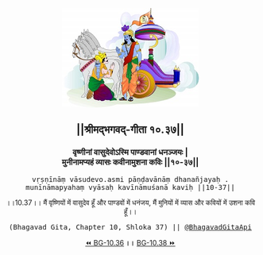 <center><img src="../../asset/BG.png" alt="#API #bhagavadgitaapi #slok #nodejs #js #api #gitaapi #krishna #hinduism #vedic #ISKCON #shreemadbhagavadgita #technology"/>
<h2>||श्रीमद्‍भगवद्‍-गीता १०.३७||</h2>
<h3>वृष्णीनां वासुदेवोऽस्मि पाण्डवानां धनञ्जयः |<br/>मुनीनामप्यहं व्यासः कवीनामुशना कविः ||१०-३७||</h3>
<pre>vṛṣṇīnāṃ vāsudevo.asmi pāṇḍavānāṃ dhanañjayaḥ .<br/>munīnāmapyahaṃ vyāsaḥ kavīnāmuśanā kaviḥ ||10-37||</pre>
<p>।।10.37।। मैं वृष्णियों में वासुदेव हूँ और पाण्डवों में धनंजय, मैं मुनियों में व्यास और कवियों में उशना कवि हूँ।।</p>
<pre>(Bhagavad Gita, Chapter 10, Shloka 37) || <a href="https://twitter.com/bhagavadgitaapi">@BhagavadGitaApi</a></pre><a href="../../10/36">⏪  BG-10.36</a><b>        ।।        </b><a href="../../10/38">BG-10.38  ⏩</a></center></center>